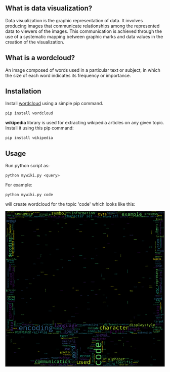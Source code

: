 ## What is data visualization?

Data visualization is the graphic representation of data. It involves producing images that communicate relationships among the represented data to viewers of the images. This communication is achieved through the use of a systematic mapping between graphic marks and data values in the creation of the visualization.

## What is a wordcloud?

An image composed of words used in a particular text or subject, in which the size of each word indicates its frequency or importance.

## Installation

Install [wordcloud](https://github.com/amueller/word_cloud) using a simple pip command.

```
pip install wordcloud
```

**wikipedia** library is used for extracting wikipedia articles on any given topic. Install it using this pip command:
```
pip install wikipedia
```
## Usage

Run python script as:

```
python mywiki.py <query>
```

For example:

```
python mywiki.py code
```

will create wordcloud for the topic 'code' which looks like this:

![](https://raw.githubusercontent.com/ishani-chakraborty/wikipedia-search-visualization/master/result.png)
